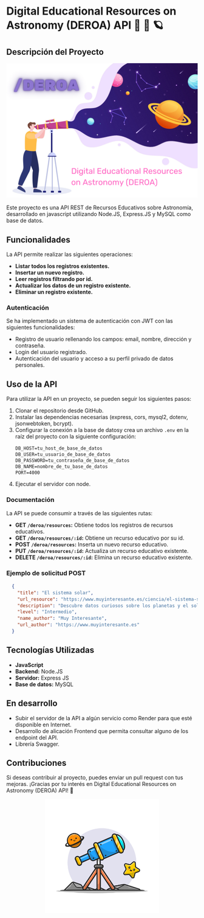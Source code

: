 # Digital Educational Resources on Astronomy (DEROA) API :rocket: :telescope: :ringed_planet: 

## Descripción del Proyecto

<img width="1000" alt="deroa" src="https://github.com/Adalab/modulo-4-evaluacion-final-bpw-deligarbur/blob/master/assets/DEROA.png">

Este proyecto es una API REST de Recursos Educativos sobre Astronomía, desarrollado en javascript utilizando Node.JS, Express.JS y MySQL como base de datos.

## Funcionalidades

La API permite realizar las siguientes operaciones:

- **Listar todos los registros existentes.**
- **Insertar un nuevo registro.**
- **Leer registros filtrando por id.**
- **Actualizar los datos de un registro existente.**
- **Eliminar un registro existente.**

### Autenticación

Se ha implementado un sistema de autenticación con JWT con las siguientes funcionalidades:

- Registro de usuario rellenando los campos: email, nombre, dirección y contraseña.
- Login del usuario registrado.
- Autenticación del usuario y acceso a su perfil privado de datos personales.

## Uso de la API

Para utilizar la API en un proyecto, se pueden seguir los siguientes pasos:

1. Clonar el repositorio desde GitHub.
2. Instalar las dependencias necesarias (express, cors, mysql2, dotenv, jsonwebtoken, bcrypt).
3. Configurar la conexión a la base de datosy crea un archivo `.env` en la raíz del proyecto con la siguiente configuración:
    ```env
    DB_HOST=tu_host_de_base_de_datos
    DB_USER=tu_usuario_de_base_de_datos
    DB_PASSWORD=tu_contraseña_de_base_de_datos
    DB_NAME=nombre_de_tu_base_de_datos
    PORT=4000
    ```
4. Ejecutar el servidor con node.

### Documentación

La API se puede consumir a través de las siguientes rutas:

- **GET <code>/deroa/resources</code>:** Obtiene todos los registros de recursos educativos.
- **GET <code>/deroa/resources/:id</code>:** Obtiene un recurso educativo por su id.
- **POST <code>/deroa/resources</code>:** Inserta un nuevo recurso educativo.
- **PUT <code>/deroa/resources/:id</code>:** Actualiza un recurso educativo existente.
- **DELETE <code>/deroa/resources/:id</code>:** Elimina un recurso educativo existente.

### Ejemplo de solicitud POST

```json
  {
    "title": "El sistema solar",
    "url_resource": "https://www.muyinteresante.es/ciencia/el-sistema-solar",
    "description": "Descubre datos curiosos sobre los planetas y el sol en nuestro sistema solar",
    "level": "Intermedio",
    "name_author": "Muy Interesante",
    "url_author": "https://www.muyinteresante.es"
  }
```


## Tecnologías Utilizadas

- **JavaScript**
- **Backend:** Node.JS
- **Servidor:** Express JS
- **Base de datos:** MySQL

## En desarrollo

- Subir el servidor de la API a algún servicio como Render para que esté disponible en Internet.
- Desarrollo de alicación Frontend que permita consultar alguno de los endpoint del API.
- Librería Swagger.

## Contribuciones

Si deseas contribuir al proyecto, puedes enviar un pull request con tus mejoras. ¡Gracias por tu interés en Digital Educational Resources on Astronomy (DEROA) API! :star2: 
<p align="center">
  <img align="center" width="300" alt="telescope" src="https://github.com/Adalab/modulo-4-evaluacion-final-bpw-deligarbur/blob/master/assets/telescope.png">
</p>
